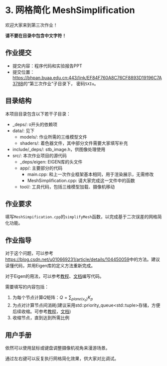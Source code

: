 # 3. 网格简化 MeshSimplification

欢迎大家来到第三次作业！

**请不要在目录中包含中文字符！**

## 作业提交

- 提交内容：程序代码和实验报告PPT
- 提交位置：<https://bhpan.buaa.edu.cn:443/link/EF84F760A8C76CF8893D19196C7A378B>的“第三次作业”子目录下， 密码`5XIu`。

## 目录结构

本项目目录包含以下若干子目录：

- _deps/: `U`开头的依赖项
- data/: 见下
  - models/: 作业所需的三维模型文件
  - shaders/: 着色器文件，其中部分文件需要大家填写补充
- include/_deps/: stb_image.h，供图像处理使用
- src/: 本次作业项目的源代码
  - _deps/eigen: EIGEN库的头文件 
  - app/: 主要部分的代码
    - main.cpp: 和上一次作业框架基本相同，用于渲染展示，无需修改
    - MeshSimplification.cpp: 请大家完成这一文件中的函数
  - tool/: 工具代码，包括三维模型加载、摄像机移动

## 作业要求
填写`MeshSimpification.cpp`的`simplifyMesh`函数，以完成基于二次误差的网格简化功能。

## 作业指导

对于这个问题，可以参考<https://blog.csdn.net/u010669231/article/details/104450059>中的方法。建议读懂代码，并用Eigen库的定义方法重新完成。

对于Eigen的用法，可以参考[教程](https://www.cnblogs.com/houkai/p/6347408.html)、[文档](https://github.com/qixianyu-buaa/EigenChineseDocument)编写代码。

需要填写的内容包括：
1. 为每个节点计算$Q$矩阵：$Q=\sum_{plane(v_a)}K_p$
14. 为点对计算节点间消耗(建议采用std::priority_queue\<std::tuple\>存储，方便后续收缩。可参考[教程](https://blog.csdn.net/qq_41791510/article/details/114854303)，[文档](https://zh.cppreference.com/w/cpp/container/priority_queue))
514. 收缩节点，直到达到所需比例


## 用户手册

依然可以使用鼠标或键盘调整摄像机视角来漫游场景。

通过左右键可以反复执行网格简化效果，供大家对比调试。


